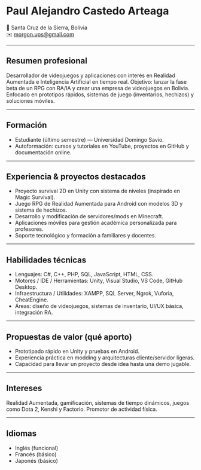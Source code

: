 # Paul Alejandro Castedo Arteaga

📍 Santa Cruz de la Sierra, Bolivia  
✉️ morgon.ups@gmail.com

---

## Resumen profesional
Desarrollador de videojuegos y aplicaciones con interés en Realidad Aumentada e Inteligencia Artificial en tiempo real. Objetivo: lanzar la fase beta de un RPG con RA/IA y crear una empresa de videojuegos en Bolivia. Enfocado en prototipos rápidos, sistemas de juego (inventarios, hechizos) y soluciones móviles.

---

## Formación
- Estudiante (último semestre) — Universidad Domingo Savio.  
- Autoformación: cursos y tutoriales en YouTube, proyectos en GitHub y documentación online.

---

## Experiencia & proyectos destacados
- Proyecto survival 2D en Unity con sistema de niveles (inspirado en Magic Survival).  
- Juego RPG de Realidad Aumentada para Android con modelos 3D y sistema de hechizos.  
- Desarrollo y modificación de servidores/mods en Minecraft.  
- Aplicaciones móviles para gestión académica personalizada para profesores.  
- Soporte tecnológico y formación a familiares y docentes.

---

## Habilidades técnicas
- Lenguajes: C#, C++, PHP, SQL, JavaScript, HTML, CSS.  
- Motores / IDE / Herramientas: Unity, Visual Studio, VS Code, GitHub Desktop.  
- Infraestructura / Utilidades: XAMPP, SQL Server, Ngrok, Vuforia, CheatEngine.  
- Áreas: diseño de videojuegos, sistemas de inventario, UI/UX básica, integración RA.

---

## Propuestas de valor (qué aporto)
- Prototipado rápido en Unity y pruebas en Android.  
- Experiencia práctica en modding y arquitecturas cliente/servidor ligeras.  
- Capacidad para llevar un proyecto desde idea hasta una demo jugable.

---

## Intereses
Realidad Aumentada, gamificación, sistemas de tiempo dinámicos, juegos como Dota 2, Kenshi y Factorio. Promotor de actividad física.

---

## Idiomas
- Inglés (funcional)  
- Francés (básico)  
- Japonés (básico)
